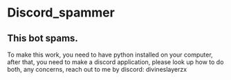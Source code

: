 # Discord_spammer
This bot spams.
---------------------------------------------------------
To make this work, you need to have python installed on your computer, after that, you need to make a discord application, please look up how to do both, any concerns, reach out to me by discord: divineslayerzx
